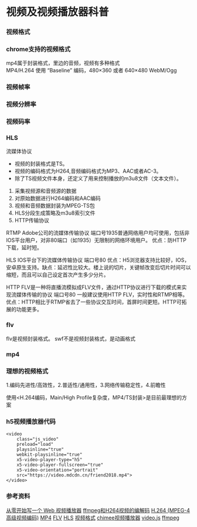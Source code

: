 # 视频及视频播放器科普

### 视频格式

### chrome支持的视频格式 
mp4属于封装格式，里边的音频，视频有多种格式  
MP4/H.264 使用 “Baseline” 编码，480×360 或者 640×480  WebM/Ogg
### 视频帧率
### 视频分辨率
### 视频码率
### HLS
流媒体协议
- 视频的封装格式是TS。
- 视频的编码格式为H264,音频编码格式为MP3、AAC或者AC-3。
- 除了TS视频文件本身，还定义了用来控制播放的m3u8文件（文本文件）。

1. 采集视频源和音频源的数据
2. 对原始数据进行H264编码和AAC编码
3. 视频和音频数据封装为MPEG-TS包
4. HLS分段生成策略及m3u8索引文件
5. HTTP传输协议


RTMP Adobe公司的流媒体传输协议
端口号1935普通网络用户均可使用，包括非IOS平台用户，对非80端口（如1935）无限制的网络环境用户。
优点：防HTTP下载，延时短。

HLS IOS平台下的流媒体传输协议
端口号80
优点：H5浏览器支持比较好，IOS，安卓原生支持。缺点：延迟性比较大。楼上说的切片，关键帧改变后切片时间可以缩短，而且可以自己设定首次产生多少分片。

HTTP FLV是一种将直播流模拟成FLV文件，通过HTTP协议进行下载的模式来实现流媒体传输的协议
端口号80 一般建议使用HTTP FLV，实时性和RTMP相等。
优点：HTTP相比于RTMP省去了一些协议交互时间，首屏时间更短。HTTP可拓展的功能更多。

### flv
flv是视频封装格式。
swf不是视频封装格式，是动画格式

### mp4

### 理想的视频格式
1.编码先进性/高效性，2.普适性/通用性，3.网络传输稳定性，4.前瞻性

使用<H.264编码，Main/High Profile复杂度，MP4/TS封装>是目前最理想的方案

### h5视频播放器代码

```
<video 
    class="js_video"
    preload="load" 
    playsinline="true" 
    webkit-playsinline="true" 
    x5-video-player-type="h5" 
    x5-video-player-fullscreen="true"
    x5-video-orientation="portrait"
    src="https://video.mdcdn.cn/friend2018.mp4">
</video>
```

### 参考资料
[从零开始写一个 Web 视频播放器](https://juejin.im/entry/5a5c16716fb9a01cbf385247)
[ffmpeg和H264视频的编解码](https://zhuanlan.zhihu.com/p/36109778)
[H.264 (MPEG-4 高级视频编码)](https://www.zhihu.com/topic/19553936/hot)
[MP4](https://www.zhihu.com/topic/19563519/hot)
[FLV](https://www.zhihu.com/topic/19606933/hot)
[HLS](https://www.zhihu.com/topic/19601095/hot)
[视频格式](https://www.zhihu.com/topic/19553479/hot)
[chimee视频播放器](http://chimee.org/)
[video.js](https://github.com/videojs/video.js)
[ffmpeg](https://ffmpeg.org/)